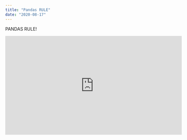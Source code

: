 ```yaml
---
title: "Pandas RULE"
date: "2020-08-17"
---
```


PANDAS RULE!

<iframe width="560" height="315" src="https://www.youtube.com/embed/4SZl1r2O_bY" frameborder="0" allowfullscreen></iframe>

